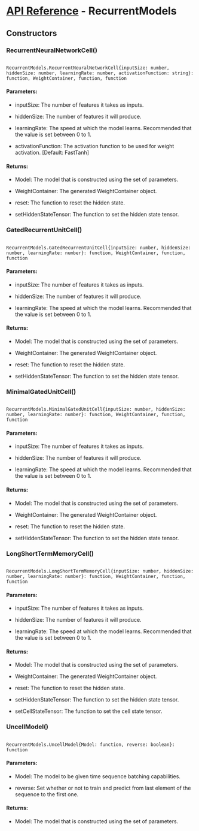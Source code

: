 # [API Reference](../API.md) - RecurrentModels

## Constructors

### RecurrentNeuralNetworkCell()

```

RecurrentModels.RecurrentNeuralNetworkCell{inputSize: number, hiddenSize: number, learningRate: number, activationFunction: string}: function, WeightContainer, function, function

```

#### Parameters:

* inputSize: The number of features it takes as inputs.

* hiddenSize: The number of features it will produce.

* learningRate: The speed at which the model learns. Recommended that the value is set between 0 to 1.

* activationFunction: The activation function to be used for weight activation. [Default: FastTanh]

#### Returns:

* Model: The model that is constructed using the set of parameters.

* WeightContainer: The generated WeightContainer object.

* reset: The function to reset the hidden state.

* setHiddenStateTensor: The function to set the hidden state tensor.

### GatedRecurrentUnitCell()

```

RecurrentModels.GatedRecurrentUnitCell{inputSize: number, hiddenSize: number, learningRate: number}: function, WeightContainer, function, function

```

#### Parameters:

* inputSize: The number of features it takes as inputs.

* hiddenSize: The number of features it will produce.

* learningRate: The speed at which the model learns. Recommended that the value is set between 0 to 1.

#### Returns:

* Model: The model that is constructed using the set of parameters.

* WeightContainer: The generated WeightContainer object.

* reset: The function to reset the hidden state.

* setHiddenStateTensor: The function to set the hidden state tensor.

### MinimalGatedUnitCell()

```

RecurrentModels.MinimalGatedUnitCell{inputSize: number, hiddenSize: number, learningRate: number}: function, WeightContainer, function, function

```

#### Parameters:

* inputSize: The number of features it takes as inputs.

* hiddenSize: The number of features it will produce.

* learningRate: The speed at which the model learns. Recommended that the value is set between 0 to 1.

#### Returns:

* Model: The model that is constructed using the set of parameters.

* WeightContainer: The generated WeightContainer object.

* reset: The function to reset the hidden state.

* setHiddenStateTensor: The function to set the hidden state tensor.

### LongShortTermMemoryCell()

```

RecurrentModels.LongShortTermMemoryCell{inputSize: number, hiddenSize: number, learningRate: number}: function, WeightContainer, function, function

```

#### Parameters:

* inputSize: The number of features it takes as inputs.

* hiddenSize: The number of features it will produce.

* learningRate: The speed at which the model learns. Recommended that the value is set between 0 to 1.

#### Returns:

* Model: The model that is constructed using the set of parameters.

* WeightContainer: The generated WeightContainer object.

* reset: The function to reset the hidden state.

* setHiddenStateTensor: The function to set the hidden state tensor.

* setCellStateTensor: The function to set the cell state tensor.

### UncellModel()

```

RecurrentModels.UncellModel{Model: function, reverse: boolean}: function

```

#### Parameters:

* Model: The model to be given time sequence batching capabilities.

* reverse: Set whether or not to train and predict from last element of the sequence to the first one.

#### Returns:

* Model: The model that is constructed using the set of parameters.

